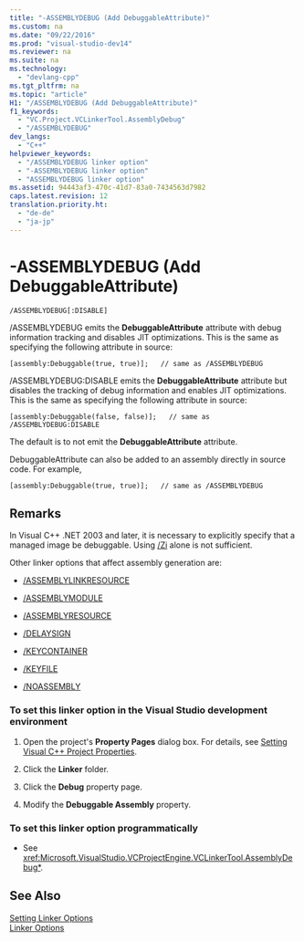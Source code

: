 ```yaml
---
title: "-ASSEMBLYDEBUG (Add DebuggableAttribute)"
ms.custom: na
ms.date: "09/22/2016"
ms.prod: "visual-studio-dev14"
ms.reviewer: na
ms.suite: na
ms.technology: 
  - "devlang-cpp"
ms.tgt_pltfrm: na
ms.topic: "article"
H1: "/ASSEMBLYDEBUG (Add DebuggableAttribute)"
f1_keywords: 
  - "VC.Project.VCLinkerTool.AssemblyDebug"
  - "/ASSEMBLYDEBUG"
dev_langs: 
  - "C++"
helpviewer_keywords: 
  - "/ASSEMBLYDEBUG linker option"
  - "-ASSEMBLYDEBUG linker option"
  - "ASSEMBLYDEBUG linker option"
ms.assetid: 94443af3-470c-41d7-83a0-7434563d7982
caps.latest.revision: 12
translation.priority.ht: 
  - "de-de"
  - "ja-jp"
---
```

# -ASSEMBLYDEBUG (Add DebuggableAttribute)
```  
/ASSEMBLYDEBUG[:DISABLE]  
```  
  
 /ASSEMBLYDEBUG emits the **DebuggableAttribute** attribute with debug information tracking and disables JIT optimizations. This is the same as specifying the following attribute in source:  
  
```  
[assembly:Debuggable(true, true)];   // same as /ASSEMBLYDEBUG  
```  
  
 /ASSEMBLYDEBUG:DISABLE emits the **DebuggableAttribute** attribute but disables the tracking of debug information and enables JIT optimizations. This is the same as specifying the following attribute in source:  
  
```  
[assembly:Debuggable(false, false)];   // same as /ASSEMBLYDEBUG:DISABLE  
```  
  
 The default is to not emit the **DebuggableAttribute** attribute.  
  
 DebuggableAttribute can also be added to an assembly directly in source code. For example,  
  
```  
[assembly:Debuggable(true, true)];   // same as /ASSEMBLYDEBUG  
```  
  
## Remarks  
 In Visual C++ .NET 2003 and later, it is necessary to explicitly specify that a managed image be debuggable. Using [/Zi](../VS_csharp/-z7---zi---zi--debug-information-format-.md) alone is not sufficient.  
  
 Other linker options that affect assembly generation are:  
  
-   [/ASSEMBLYLINKRESOURCE](../VS_csharp/-assemblylinkresource--link-to-.net-framework-resource-.md)  
  
-   [/ASSEMBLYMODULE](../VS_csharp/-assemblymodule--add-a-msil-module-to-the-assembly-.md)  
  
-   [/ASSEMBLYRESOURCE](../VS_csharp/-assemblyresource--embed-a-managed-resource-.md)  
  
-   [/DELAYSIGN](../VS_csharp/-delaysign--partially-sign-an-assembly-.md)  
  
-   [/KEYCONTAINER](../VS_csharp/-keycontainer--specify-a-key-container-to-sign-an-assembly-.md)  
  
-   [/KEYFILE](../VS_csharp/-keyfile--specify-key-or-key-pair-to-sign-an-assembly-.md)  
  
-   [/NOASSEMBLY](../VS_csharp/-noassembly--create-a-msil-module-.md)  
  
### To set this linker option in the Visual Studio development environment  
  
1.  Open the project's **Property Pages** dialog box. For details, see [Setting Visual C++ Project Properties](../VS_csharp/working-with-project-properties.md).  
  
2.  Click the **Linker** folder.  
  
3.  Click the **Debug** property page.  
  
4.  Modify the **Debuggable Assembly** property.  
  
### To set this linker option programmatically  
  
-   See <xref:Microsoft.VisualStudio.VCProjectEngine.VCLinkerTool.AssemblyDebug*>.  
  
## See Also  
 [Setting Linker Options](../VS_csharp/setting-linker-options.md)   
 [Linker Options](../VS_csharp/linker-options.md)